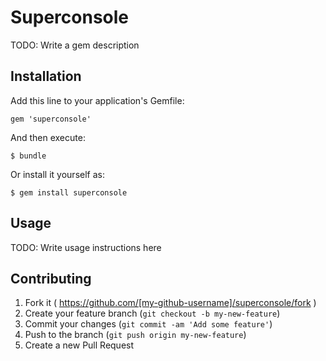 # Superconsole

TODO: Write a gem description

## Installation

Add this line to your application's Gemfile:

    gem 'superconsole'

And then execute:

    $ bundle

Or install it yourself as:

    $ gem install superconsole

## Usage

TODO: Write usage instructions here

## Contributing

1. Fork it ( https://github.com/[my-github-username]/superconsole/fork )
2. Create your feature branch (`git checkout -b my-new-feature`)
3. Commit your changes (`git commit -am 'Add some feature'`)
4. Push to the branch (`git push origin my-new-feature`)
5. Create a new Pull Request
